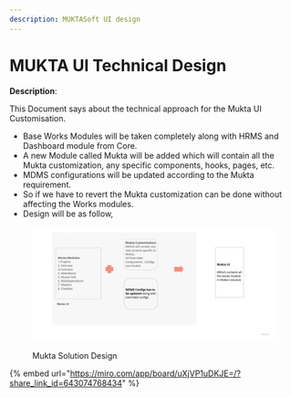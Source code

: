 ```yaml
---
description: MUKTASoft UI design
---
```


# MUKTA UI Technical Design

**Description**:

&#x20;This Document says about the technical approach for the Mukta UI Customisation.

* Base Works Modules will be taken completely along with HRMS and Dashboard module from Core.
* A new Module called Mukta will be added which will contain all the Mukta customization, any specific components, hooks, pages, etc.
* MDMS configurations will be updated according to the Mukta requirement.
* So if we have to revert the Mukta customization can be done without affecting the Works modules.
* Design will be as follow,

<figure><img src="../../.gitbook/assets/image (1).png" alt=""><figcaption><p>Mukta Solution Design</p></figcaption></figure>



{% embed url="https://miro.com/app/board/uXjVP1uDKJE=/?share_link_id=643074768434" %}
